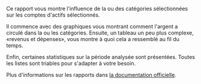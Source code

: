 Ce rapport vous montre l'influence de la ou des catégories sélectionnées sur les comptes d'actifs sélectionnés.

Il commence avec des graphiques vous montrant comment l'argent a circulé dans la ou les catégories. Ensuite, un tableau un peu plus complexe, «revenus et dépenses», vous montre à quoi cela a ressemblé au fil du temps.

Enfin, certaines statistiques sur la période analysée sont présentées. Toutes les listes sont triables pour s'adapter à votre besoin.

Plus d'informations sur les rapports dans [la documentation officielle](https://firefly-iii.readthedocs.io/en/latest/advanced/reports.html).